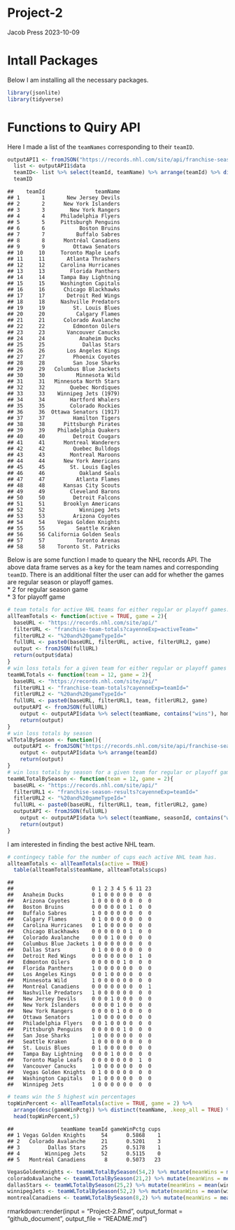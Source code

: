 Project-2
================
Jacob Press
2023-10-09

# Intall Packages

Below I am installing all the necessary packages.

``` r
library(jsonlite)
library(tidyverse)
```

# Functions to Quiry API

Here I made a list of the `teamNames` corresponding to their `teamID`.

``` r
outputAPI1 <- fromJSON("https://records.nhl.com/site/api/franchise-season-results")
  list <- outputAPI1$data  
  teamID<- list %>% select(teamId, teamName) %>% arrange(teamId) %>% distinct(teamId, teamName)
  teamID
```

    ##    teamId                teamName
    ## 1       1       New Jersey Devils
    ## 2       2      New York Islanders
    ## 3       3        New York Rangers
    ## 4       4     Philadelphia Flyers
    ## 5       5     Pittsburgh Penguins
    ## 6       6           Boston Bruins
    ## 7       7          Buffalo Sabres
    ## 8       8      Montréal Canadiens
    ## 9       9         Ottawa Senators
    ## 10     10     Toronto Maple Leafs
    ## 11     11       Atlanta Thrashers
    ## 12     12     Carolina Hurricanes
    ## 13     13        Florida Panthers
    ## 14     14     Tampa Bay Lightning
    ## 15     15     Washington Capitals
    ## 16     16      Chicago Blackhawks
    ## 17     17       Detroit Red Wings
    ## 18     18     Nashville Predators
    ## 19     19         St. Louis Blues
    ## 20     20          Calgary Flames
    ## 21     21      Colorado Avalanche
    ## 22     22         Edmonton Oilers
    ## 23     23       Vancouver Canucks
    ## 24     24           Anaheim Ducks
    ## 25     25            Dallas Stars
    ## 26     26       Los Angeles Kings
    ## 27     27         Phoenix Coyotes
    ## 28     28         San Jose Sharks
    ## 29     29   Columbus Blue Jackets
    ## 30     30          Minnesota Wild
    ## 31     31   Minnesota North Stars
    ## 32     32        Quebec Nordiques
    ## 33     33    Winnipeg Jets (1979)
    ## 34     34        Hartford Whalers
    ## 35     35        Colorado Rockies
    ## 36     36  Ottawa Senators (1917)
    ## 37     37         Hamilton Tigers
    ## 38     38      Pittsburgh Pirates
    ## 39     39    Philadelphia Quakers
    ## 40     40         Detroit Cougars
    ## 41     41      Montreal Wanderers
    ## 42     42         Quebec Bulldogs
    ## 43     43        Montreal Maroons
    ## 44     44      New York Americans
    ## 45     45        St. Louis Eagles
    ## 46     46           Oakland Seals
    ## 47     47          Atlanta Flames
    ## 48     48      Kansas City Scouts
    ## 49     49        Cleveland Barons
    ## 50     50         Detroit Falcons
    ## 51     51      Brooklyn Americans
    ## 52     52           Winnipeg Jets
    ## 53     53         Arizona Coyotes
    ## 54     54    Vegas Golden Knights
    ## 55     55          Seattle Kraken
    ## 56     56 California Golden Seals
    ## 57     57          Toronto Arenas
    ## 58     58    Toronto St. Patricks

Below is are some function I made to queary the NHL records API. The
above data frame serves as a key for the team names and corresponding
`teamID`. There is an additional filter the user can add for whether the
games are regular season or playoff games.  
\* 2 for regular season game  
\* 3 for playoff game

``` r
# team totals for active NHL teams for either regular or playoff games.
allTeamTotals <- function(active = TRUE, game = 2){
  baseURL <- "https://records.nhl.com/site/api/"
  filterURL <- "franchise-team-totals?cayenneExp=activeTeam="
  filterURL2 <- "%20and%20gameTypeId="
  fullURL <- paste0(baseURL, filterURL, active, filterURL2, game)
  output <- fromJSON(fullURL)
  return(output$data)
}
# win loss totals for a given team for either regular or playoff games
teamWLTotals <- function(team = 12, game = 2){
  baseURL <- "https://records.nhl.com/site/api/"
  filterURL1 <- "franchise-team-totals?cayenneExp=teamId="
  fitlerURL2 <- "%20and%20gameTypeId="
  fullURL <- paste0(baseURL, filterURL1, team, fitlerURL2, game)
  outputAPI <- fromJSON(fullURL)
    output <- outputAPI$data %>% select(teamName, contains("wins"), homeLosses, roadLosses, losses, gamesPlayed, gameWinPctg)
    return(output)
}
# win loss totals by season
wlTotalBySeason <- function(){
  outputAPI <- fromJSON("https://records.nhl.com/site/api/franchise-season-results")
    output <- outputAPI$data %>% arrange(teamId)
    return(output)
}  
# win loss totals by season for a given team for regular or playoff games.
teamWLTotalBySeason <- function(team = 12, game = 2){
  baseURL <- "https://records.nhl.com/site/api/"
  filterURL1 <- "franchise-season-results?cayenneExp=teamId="
  fitlerURL2 <- "%20and%20gameTypeId="
  fullURL <- paste0(baseURL, filterURL1, team, fitlerURL2, game)
  outputAPI <- fromJSON(fullURL)
    output <- outputAPI$data %>% select(teamName, seasonId, contains("wins"), homeLosses, roadLosses, losses, gamesPlayed)
    return(output)
}
```

I am interested in finding the best active NHL team.

``` r
# contingecy table for the number of cups each active NHL team has.
allteamTotals <- allTeamTotals(active = TRUE)
  table(allteamTotals$teamName, allteamTotals$cups)
```

    ##                        
    ##                         0 1 2 3 4 5 6 11 23
    ##   Anaheim Ducks         0 1 0 0 0 0 0  0  0
    ##   Arizona Coyotes       1 0 0 0 0 0 0  0  0
    ##   Boston Bruins         0 0 0 0 0 0 1  0  0
    ##   Buffalo Sabres        1 0 0 0 0 0 0  0  0
    ##   Calgary Flames        0 1 0 0 0 0 0  0  0
    ##   Carolina Hurricanes   0 1 0 0 0 0 0  0  0
    ##   Chicago Blackhawks    0 0 0 0 0 0 1  0  0
    ##   Colorado Avalanche    0 0 0 1 0 0 0  0  0
    ##   Columbus Blue Jackets 1 0 0 0 0 0 0  0  0
    ##   Dallas Stars          0 1 0 0 0 0 0  0  0
    ##   Detroit Red Wings     0 0 0 0 0 0 0  1  0
    ##   Edmonton Oilers       0 0 0 0 0 1 0  0  0
    ##   Florida Panthers      1 0 0 0 0 0 0  0  0
    ##   Los Angeles Kings     0 0 1 0 0 0 0  0  0
    ##   Minnesota Wild        1 0 0 0 0 0 0  0  0
    ##   Montréal Canadiens    0 0 0 0 0 0 0  0  1
    ##   Nashville Predators   1 0 0 0 0 0 0  0  0
    ##   New Jersey Devils     0 0 0 1 0 0 0  0  0
    ##   New York Islanders    0 0 0 0 1 0 0  0  0
    ##   New York Rangers      0 0 0 0 1 0 0  0  0
    ##   Ottawa Senators       1 0 0 0 0 0 0  0  0
    ##   Philadelphia Flyers   0 0 1 0 0 0 0  0  0
    ##   Pittsburgh Penguins   0 0 0 0 0 1 0  0  0
    ##   San Jose Sharks       1 0 0 0 0 0 0  0  0
    ##   Seattle Kraken        1 0 0 0 0 0 0  0  0
    ##   St. Louis Blues       0 1 0 0 0 0 0  0  0
    ##   Tampa Bay Lightning   0 0 0 1 0 0 0  0  0
    ##   Toronto Maple Leafs   0 0 0 0 0 0 0  1  0
    ##   Vancouver Canucks     1 0 0 0 0 0 0  0  0
    ##   Vegas Golden Knights  0 1 0 0 0 0 0  0  0
    ##   Washington Capitals   0 1 0 0 0 0 0  0  0
    ##   Winnipeg Jets         1 0 0 0 0 0 0  0  0

``` r
# teams win the 5 highest win percentages
topWinPercent <- allTeamTotals(active = TRUE, game = 2) %>%
  arrange(desc(gameWinPctg)) %>% distinct(teamName, .keep_all = TRUE) %>% select(teamName, teamId, gameWinPctg, cups)
  head(topWinPercent,5)
```

    ##               teamName teamId gameWinPctg cups
    ## 1 Vegas Golden Knights     54      0.5868    1
    ## 2   Colorado Avalanche     21      0.5201    3
    ## 3         Dallas Stars     25      0.5178    1
    ## 4        Winnipeg Jets     52      0.5115    0
    ## 5   Montréal Canadiens      8      0.5073   23

``` r
VegasGoldenKnights <- teamWLTotalBySeason(54,2) %>% mutate(meanWins = mean(wins), winPercent = wins/gamesPlayed)
coloradoAvalanche <- teamWLTotalBySeason(21,2) %>% mutate(meanWins = mean(wins), winPercent = wins/gamesPlayed)
dallasStars <- teamWLTotalBySeason(25,2) %>% mutate(meanWins = mean(wins), winPercent = wins/gamesPlayed)
winnipegJets <- teamWLTotalBySeason(52,2) %>% mutate(meanWins = mean(wins), winPercent = wins/gamesPlayed)
montrealCanadiens <- teamWLTotalBySeason(8,2) %>% mutate(meanWins = mean(wins), winPercent = wins/gamesPlayed)
```

rmarkdown::render(input = “Project-2.Rmd”, output_format =
“github_document”, output_file = “README.md”)
